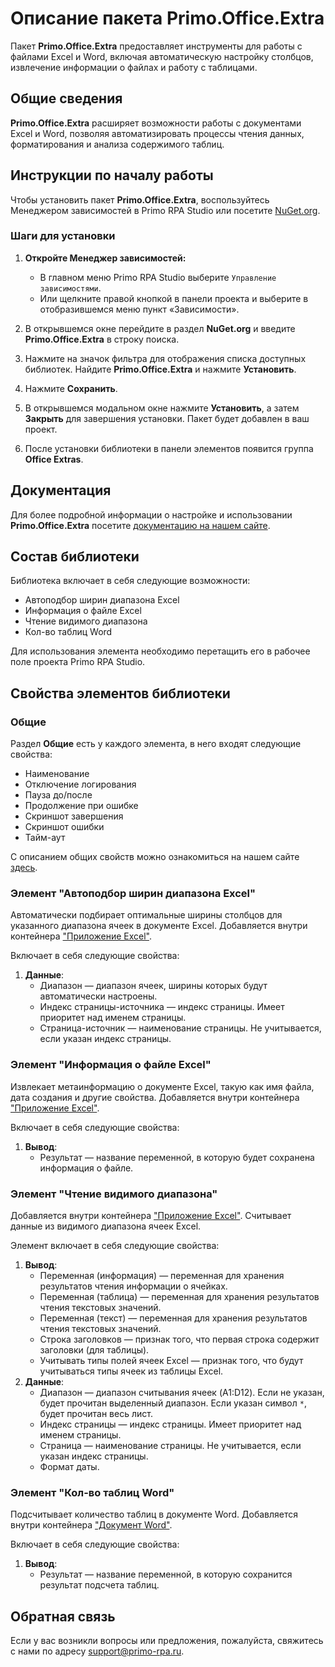 # Описание пакета Primo.Office.Extra

Пакет **Primo.Office.Extra** предоставляет инструменты для работы с файлами Excel и Word, включая автоматическую настройку столбцов, извлечение информации о файлах и работу с таблицами.

## Общие сведения

**Primo.Office.Extra** расширяет возможности работы с документами Excel и Word, позволяя автоматизировать процессы чтения данных, форматирования и анализа содержимого таблиц.

## Инструкции по началу работы

Чтобы установить пакет **Primo.Office.Extra**, воспользуйтесь Менеджером зависимостей в Primo RPA Studio или посетите [NuGet.org](https://www.nuget.org/).

### Шаги для установки

1. **Откройте Менеджер зависимостей:**
   - В главном меню Primo RPA Studio выберите `Управление зависимостями`.
   - Или щелкните правой кнопкой в панели проекта и выберите в отобразившемся меню пункт «Зависимости».

2. В открывшемся окне перейдите в раздел **NuGet.org** и введите **Primo.Office.Extra** в строку поиска.

3. Нажмите на значок фильтра для отображения списка доступных библиотек. Найдите **Primo.Office.Extra** и нажмите **Установить**.

4. Нажмите **Сохранить**. 

5. В открывшемся модальном окне нажмите **Установить**, а затем **Закрыть** для завершения установки. Пакет будет добавлен в ваш проект.

6. После установки библиотеки в панели элементов появится группа **Office Extras**.

## Документация

Для более подробной информации о настройке и использовании **Primo.Office.Extra** посетите [документацию на нашем сайте](https://docs.primo-rpa.ru/).

## Состав библиотеки

Библиотека включает в себя следующие возможности:

- Автоподбор ширин диапазона Excel
- Информация о файле Excel
- Чтение видимого диапазона
- Кол-во таблиц Word

Для использования элемента необходимо перетащить его в рабочее поле проекта Primo RPA Studio.

## Свойства элементов библиотеки

### Общие

Раздел **Общие** есть у каждого элемента, в него входят следующие свойства:

- Наименование
- Отключение логирования
- Пауза до/после
- Продолжение при ошибке
- Скриншот завершения
- Скриншот ошибки
- Тайм-аут

С описанием общих свойств можно ознакомиться на нашем сайте [здесь](https://docs.primo-rpa.ru/primo-rpa/primo-rpa-studio/process/elements).

### Элемент "Автоподбор ширин диапазона Excel"

Автоматически подбирает оптимальные ширины столбцов для указанного диапазона ячеек в документе Excel. Добавляется внутри контейнера ["Приложение Excel"](https://docs.primo-rpa.ru/primo-rpa/g_elements/el_basic/els_excel/el_excel_app).

Включает в себя следующие свойства:

1. **Данные**:
   - Диапазон — диапазон ячеек, ширины которых будут автоматически настроены.
   - Индекс страницы-источника — индекс страницы. Имеет приоритет над именем страницы.
   - Страница-источник — наименование страницы. Не учитывается, если указан индекс страницы.

### Элемент "Информация о файле Excel"

Извлекает метаинформацию о документе Excel, такую как имя файла, дата создания и другие свойства. Добавляется внутри контейнера ["Приложение Excel"](https://docs.primo-rpa.ru/primo-rpa/g_elements/el_basic/els_excel/el_excel_app).

Включает в себя следующие свойства:

1. **Вывод**:
   - Результат — название переменной, в которую будет сохранена информация о файле.

### Элемент "Чтение видимого диапазона"

Добавляется внутри контейнера ["Приложение Excel"](https://docs.primo-rpa.ru/primo-rpa/g_elements/el_basic/els_excel/el_excel_app). Считывает данные из видимого диапазона ячеек Excel. 

Элемент включает в себя следующие свойства:

1. **Вывод**:
   - Переменная (информация) — переменная для хранения результатов чтения информации о ячейках.
   - Переменная (таблица) — переменная для хранения результатов чтения текстовых значений.
   - Переменная (текст) — переменная для хранения результатов чтения текстовых значений.
   - Строка заголовков — признак того, что первая строка содержит заголовки (для таблицы).
   - Учитывать типы полей ячеек Excel — признак того, что будут учитываться типы ячеек из таблицы Excel.
2. **Данные**:
   - Диапазон — диапазон считывания ячеек (A1:D12). Если не указан, будет прочитан выделенный диапазон. Если указан символ `*`, будет прочитан весь лист.
   - Индекс страницы — индекс страницы. Имеет приоритет над именем страницы.
   - Страница — наименование страницы. Не учитывается, если указан индекс страницы.
   - Формат даты.

### Элемент "Кол-во таблиц Word"

Подсчитывает количество таблиц в документе Word. Добавляется внутри контейнера ["Документ Word"](https://docs.primo-rpa.ru/primo-rpa/g_elements/el_basic/els_word/el_word_app).

Включает в себя следующие свойства:

1. **Вывод**:
   - Результат — название переменной, в которую сохранится результат подсчета таблиц.

## Обратная связь

Если у вас возникли вопросы или предложения, пожалуйста, свяжитесь с нами по адресу [support@primo-rpa.ru](mailto:support@primo-rpa.ru).
